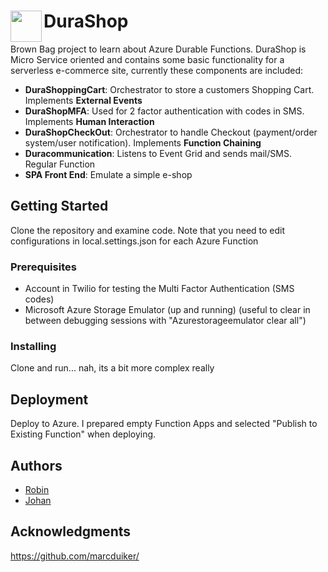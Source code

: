 # DuraShop <img align="left" width="50" height="50" src="https://github.com/jedjohan/durashop/blob/master/WebFront/wwwroot/images/durashop-small.png">

Brown Bag project to learn about Azure Durable Functions. DuraShop is Micro Service oriented and contains some basic functionality for a serverless e-commerce site, currently these components are included:

* **DuraShoppingCart**: Orchestrator to store a customers Shopping Cart. Implements **External Events**
* **DuraShopMFA**: Used for 2 factor authentication with codes in SMS. Implements **Human Interaction**
* **DuraShopCheckOut**: Orchestrator to handle Checkout (payment/order system/user notification). Implements **Function Chaining**
* **Duracommunication**: Listens to Event Grid and sends mail/SMS. Regular Function
* **SPA Front End**: Emulate a simple e-shop

## Getting Started

Clone the repository and examine code. Note that you need to edit configurations in local.settings.json for each Azure Function
### Prerequisites

* Account in Twilio for testing the Multi Factor Authentication (SMS codes)
* Microsoft Azure Storage Emulator (up and running) (useful to clear in between debugging sessions with "Azurestorageemulator clear all")
### Installing

Clone and run...  nah, its a bit more complex really

## Deployment

Deploy to Azure. I prepared empty Function Apps and selected "Publish to Existing Function" when deploying.

## Authors

* [Robin](https://github.com/RobinNord)
* [Johan](https://github.com/jedjohan)

## Acknowledgments

https://github.com/marcduiker/
